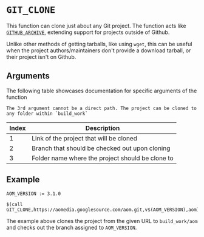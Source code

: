 # `GIT_CLONE`

This function can clone just about any Git project. The function acts like [`GITHUB_ARCHIVE`](GITHUB_ARCHIVE), extending support for projects outside of Github.

Unlike other methods of getting tarballs, like using `wget`, this can be useful when the project authors/maintainers don't provide a download tarball, or their project isn't on Github.

## Arguments

The following table showcases documentation for specific arguments of the function

```{note}
The 3rd argument cannot be a direct path. The project can be cloned to any folder within `build_work`
```

| Index | Description |
|-------|-------------|
| 1 | Link of the project that will be cloned |
| 2 | Branch that should be checked out upon cloning |
| 3 | Folder name where the project should be clone to |

## Example

    AOM_VERSION := 3.1.0
    
    $(call GIT_CLONE,https://aomedia.googlesource.com/aom.git,v$(AOM_VERSION),aom)

The example above clones the project from the given URL to `build_work/aom` and checks out the branch assigned to `AOM_VERSION`.
